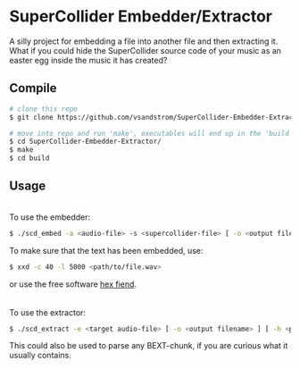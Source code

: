 # SuperCollider Embedder/Extractor
A silly project for embedding a file into another file and then extracting it. What if you could hide the SuperCollider source code of your music as an easter egg inside the music it has created? 

## Compile
```bash
# clone this repo
$ git clone https://github.com/vsandstrom/SuperCollider-Embedder-Extractor.git 

# move into repo and run 'make', executables will end up in the 'build' directory
$ cd SuperCollider-Embedder-Extractor/
$ make
$ cd build
```

## Usage
<br>
To use the embedder:

```bash
$ ./scd_embed -a <audio-file> -s <supercollider-file> [ -o <output filename> ] [ -h <prints usage help> ]
```

To make sure that the text has been embedded, use:

```bash
$ xxd -c 40 -l 5000 <path/to/file.wav>
```
or use the free software [hex fiend](https://hexfiend.com/).
\
\
\
To use the extractor:

```bash
$ ./scd_extract -e <target audio-file> [ -o <output filename> ] [ -h <prints usage help> ]
```

This could also be used to parse any BEXT-chunk, if you are curious what it usually contains.
